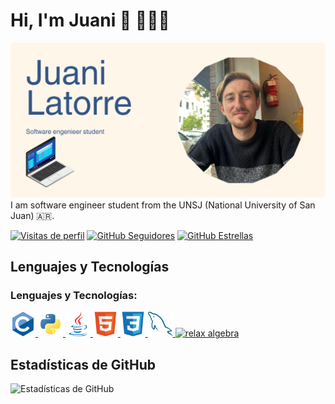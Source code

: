 
# Hi, I'm Juani 🧉 👨🏼‍💻 


<img src="https://raw.githubusercontent.com/juanilato/juanilato/master/juani2.png" alt="banner that says Monica Powell - software engineer, content creator and community organizer alongside a cartoon illustration of Monica">
I am software engineer student from the UNSJ (National University of San Juan) 🇦🇷.


[![Visitas de perfil](https://komarev.com/ghpvc/?username=juanilato&color=blue)](https://github.com/juanilato)
[![GitHub Seguidores](https://img.shields.io/github/followers/juanilato?label=Seguidores&style=social)](https://github.com/juanilato?tab=followers)
[![GitHub Estrellas](https://img.shields.io/github/stars/juanilato?label=Estrellas&style=social)](https://github.com/juanilato?tab=repositories)

## Lenguajes y Tecnologías

<h3 align="left">Lenguajes y Tecnologías:</h3>
<p align="left">
  <a href="https://en.wikipedia.org/wiki/C_(programming_language)" target="_blank" rel="noreferrer">
    <img src="https://raw.githubusercontent.com/devicons/devicon/master/icons/c/c-original.svg" alt="c" width="40" height="40"/>
  </a>
  <a href="https://www.python.org" target="_blank" rel="noreferrer">
    <img src="https://raw.githubusercontent.com/devicons/devicon/master/icons/python/python-original.svg" alt="python" width="40" height="40"/>
  </a>
  <a href="https://www.oracle.com/java/" target="_blank" rel="noreferrer">
    <img src="https://raw.githubusercontent.com/devicons/devicon/master/icons/java/java-original.svg" alt="java" width="40" height="40"/>
  </a>
  <a href="https://developer.mozilla.org/en-US/docs/Web/HTML" target="_blank" rel="noreferrer">
    <img src="https://raw.githubusercontent.com/devicons/devicon/master/icons/html5/html5-original.svg" alt="html" width="40" height="40"/>
  </a>
  <a href="https://developer.mozilla.org/en-US/docs/Web/CSS" target="_blank" rel="noreferrer">
    <img src="https://raw.githubusercontent.com/devicons/devicon/master/icons/css3/css3-original.svg" alt="css" width="40" height="40"/>
  </a>
  <a href="https://en.wikipedia.org/wiki/SQL" target="_blank" rel="noreferrer">
    <img src="https://raw.githubusercontent.com/devicons/devicon/master/icons/mysql/mysql-original.svg" alt="sql" width="40" height="40"/>
  </a>
  <a href="https://en.wikipedia.org/wiki/Abstract_algebra" target="_blank" rel="noreferrer">
    <img src="https://raw.githubusercontent.com/devicons/devicon/master/icons/algebra/algebra-original.svg" alt="relax algebra" width="40" height="40"/>
  </a>
</p>

## Estadísticas de GitHub
![Estadísticas de GitHub](https://github-readme-stats.vercel.app/api?username=juanilato&show_icons=true&theme=radical)




